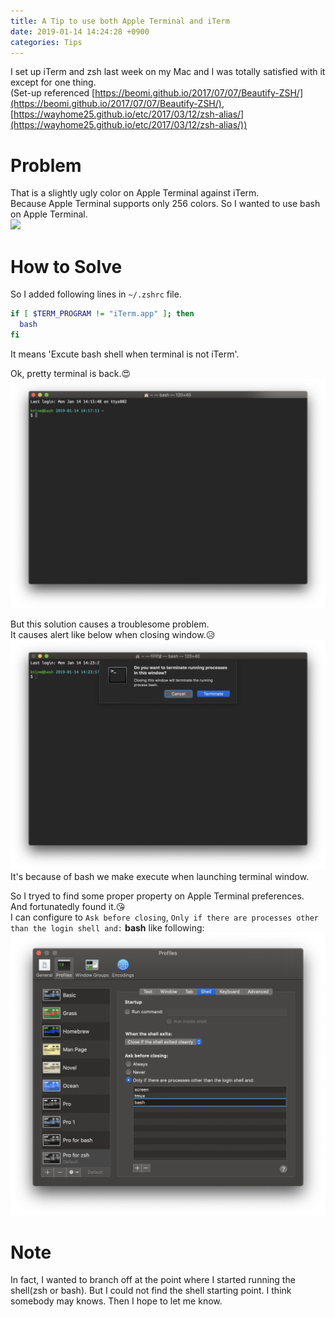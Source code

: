 ```yaml
---
title: A Tip to use both Apple Terminal and iTerm
date: 2019-01-14 14:24:28 +0900
categories: Tips
---
```


I set up iTerm and zsh last week on my Mac and I was totally satisfied with it except for one thing.<br>
(Set-up referenced [https://beomi.github.io/2017/07/07/Beautify-ZSH/](https://beomi.github.io/2017/07/07/Beautify-ZSH/), [https://wayhome25.github.io/etc/2017/03/12/zsh-alias/](https://wayhome25.github.io/etc/2017/03/12/zsh-alias/))

# Problem
That is a slightly ugly color on Apple Terminal against iTerm.<br>
Because Apple Terminal supports only 256 colors. So I wanted to use bash on Apple Terminal.<br>
![](knine79.github.io/_posts/images/compare-color.png)

# How to Solve
So I added following lines in `~/.zshrc` file.
```bash
if [ $TERM_PROGRAM != "iTerm.app" ]; then
  bash
fi
```
It means 'Excute bash shell when terminal is not iTerm'.

Ok, pretty terminal is back.:heart_eyes:<br>
![](/_posts/images/pretty-terminal.png)

But this solution causes a troublesome problem.<br>
It causes alert like below when closing window.:disappointed_relieved:<br>
![](/_posts/images/alert-on-close.png)
It's because of bash we make execute when launching terminal window.

So I tryed to find some proper property on Apple Terminal preferences.<br>
And fortunatedly found it.:kissing_heart:<br>
I can configure to `Ask before closing`, `Only if there are processes other than the login shell and:` **bash** like following:<br>
![](/_posts/images/configure.png)

# Note
In fact, I wanted to branch off at the point where I started running the shell(zsh or bash). But I could not find the shell starting point. I think somebody may knows. Then I hope to let me know.
